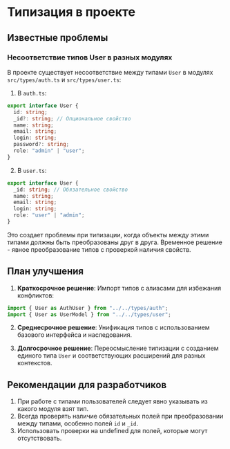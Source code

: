 # Типизация в проекте

## Известные проблемы

### Несоответствие типов User в разных модулях

В проекте существует несоответствие между типами `User` в модулях `src/types/auth.ts` и `src/types/user.ts`:

1. В `auth.ts`:

```typescript
export interface User {
  id: string;
  _id?: string; // Опциональное свойство
  name: string;
  email: string;
  login: string;
  password?: string;
  role: "admin" | "user";
}
```

2. В `user.ts`:

```typescript
export interface User {
  _id: string; // Обязательное свойство
  name: string;
  email: string;
  login: string;
  role: "user" | "admin";
}
```

Это создает проблемы при типизации, когда объекты между этими типами должны быть преобразованы друг в друга. Временное решение - явное преобразование типов с проверкой наличия свойств.

## План улучшения

1. **Краткосрочное решение**: Импорт типов с алиасами для избежания конфликтов:

```typescript
import { User as AuthUser } from "../../types/auth";
import { User as UserModel } from "../../types/user";
```

2. **Среднесрочное решение**: Унификация типов с использованием базового интерфейса и наследования.

3. **Долгосрочное решение**: Переосмысление типизации с созданием единого типа `User` и соответствующих расширений для разных контекстов.

## Рекомендации для разработчиков

1. При работе с типами пользователей следует явно указывать из какого модуля взят тип.
2. Всегда проверять наличие обязательных полей при преобразовании между типами, особенно полей `id` и `_id`.
3. Использовать проверки на undefined для полей, которые могут отсутствовать.
